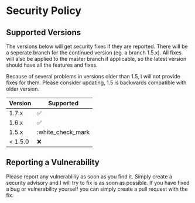 # Security Policy

## Supported Versions

The versions below will get security fixes if they are reported.
There will be a seperate branch for the continued version (eg. a branch 1.5.x).
All fixes will also be applied to the master branch if applicable, so the latest version should have all the features and fixes.

Because of several problems in versions older than 1.5, I will not provide fixes for them.
Please consider updating, 1.5 is backwards compatible with older version.

| Version | Supported          |
| ------- | ------------------ |
| 1.7.x   | :white_check_mark: |
| 1.6.x   | :white_check_mark: |
| 1.5.x   | :white_check_mark  |
| < 1.5.0 | :x:                |

## Reporting a Vulnerability

Please report any vulnerabliliy as soon as you find it.
Simply create a security advisory and I will try to fix is as soon as possible.
If you have fixed a bug or vulnerability yourself you can simply create a pull request with the fix.
